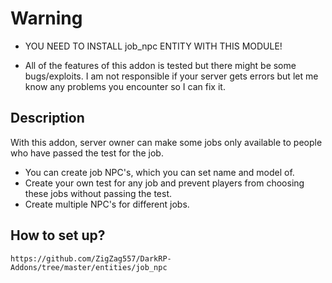 # Warning
* YOU NEED TO INSTALL job_npc ENTITY WITH THIS MODULE!

* All of the features of this addon is tested but there might be some bugs/exploits. I am not responsible if your server gets errors but let me know any problems you encounter so I can fix it.

## Description
  With this addon, server owner can make some jobs only available to people who have passed the test for the job.

* You can create job NPC's, which you can set name and model of.
* Create your own test for any job and prevent players from choosing these jobs without passing the test.
* Create multiple NPC's for different jobs.

## How to set up?
	https://github.com/ZigZag557/DarkRP-Addons/tree/master/entities/job_npc


